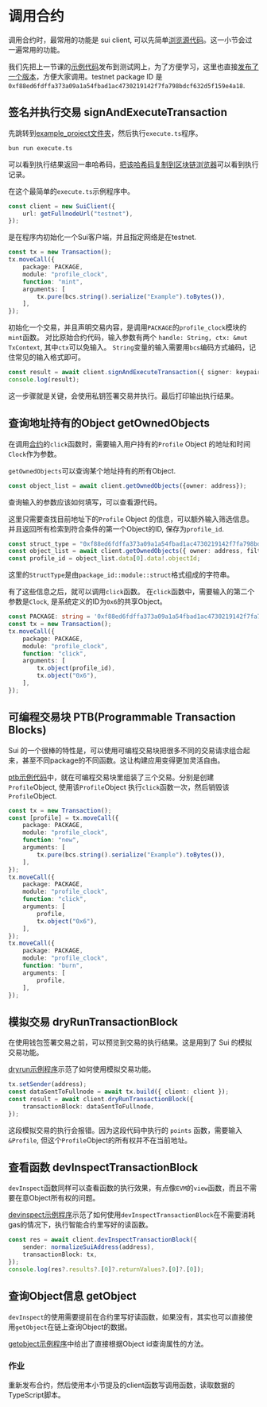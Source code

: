 # 调用合约

调用合约时，最常用的功能是 sui client, 可以先简单[浏览源代码](https://github.com/MystenLabs/ts-sdks/blob/main/packages/typescript/src/client/client.ts)。这一小节会过一遍常用的功能。

我们先把上一节课的[示例代码](../../unit-1/example_projects/profile_clock/sources/profile_clock.move)发布到测试网上，为了方便学习，这里也直接[发布了一个版本](https://explorer.polymedia.app/object/0xf88ed6fdffa373a09a1a54fbad1ac4730219142f7fa798bdcf632d5f159e4a18?network=testnet)，方便大家调用。testnet package ID 是 `0xf88ed6fdffa373a09a1a54fbad1ac4730219142f7fa798bdcf632d5f159e4a18`.

## 签名并执行交易 signAndExecuteTransaction

先跳转到[example_project文件夹](../example_projects/)，然后执行`execute.ts`程序。
```bash
bun run execute.ts
```
可以看到执行结果返回一串哈希码，[把该哈希码复制到区块链浏览器](https://explorer.polymedia.app/txblock/EajmE9pSVJvhD6XL4atJrjCgYTEfzMQSj91ArzD2Ea4Y?network=testnet)可以看到执行记录。

在这个最简单的`execute.ts`示例程序中。

```ts
const client = new SuiClient({
    url: getFullnodeUrl("testnet"),
});
```

是在程序内初始化一个Sui客户端，并且指定网络是在testnet.

```ts
const tx = new Transaction();
tx.moveCall({
    package: PACKAGE,
    module: "profile_clock",
    function: "mint",
    arguments: [
        tx.pure(bcs.string().serialize("Example").toBytes()),
    ],
});
```
初始化一个交易，并且声明交易内容，是调用`PACKAGE`的`profile_clock`模块的`mint`函数。
对比原始合约代码，输入参数有两个 `handle: String, ctx: &mut TxContext`, 其中`ctx`可以免输入。
`String`变量的输入需要用`bcs`编码方式编码，记住常见的输入格式即可。

```ts
const result = await client.signAndExecuteTransaction({ signer: keypair, transaction: tx });
console.log(result);
```
这一步骤就是关键，会使用私钥签署交易并执行。最后打印输出执行结果。

## 查询地址持有的Object getOwnedObjects

在调用[合约](../../unit-1/example_projects/profile_clock/sources/profile_clock.move)的`click`函数时，需要输入用户持有的`Profile` Object 的地址和时间`Clock`作为参数。

`getOwnedObjects`可以查询某个地址持有的所有Object.
```ts
const object_list = await client.getOwnedObjects({owner: address});
```
查询输入的参数应该如何填写，可以查看源代码。

这里只需要查找目前地址下的`Profile` Object 的信息，可以额外输入筛选信息。并且返回所有检索到符合条件的第一个Object的ID, 保存为`profile_id`.

```ts
const struct_type = "0xf88ed6fdffa373a09a1a54fbad1ac4730219142f7fa798bdcf632d5f159e4a18::profile_clock::Profile";
const object_list = await client.getOwnedObjects({ owner: address, filter: { StructType: struct_type } });
const profile_id = object_list.data[0].data!.objectId;
```
这里的`StructType`是由`package_id::module::struct`格式组成的字符串。

有了这些信息之后，就可以调用`click`函数。
在`click`函数中，需要输入的第二个参数是`Clock`, 是系统定义的ID为`0x6`的共享Object。
```ts
const PACKAGE: string = '0xf88ed6fdffa373a09a1a54fbad1ac4730219142f7fa798bdcf632d5f159e4a18';
const tx = new Transaction();
tx.moveCall({
    package: PACKAGE,
    module: "profile_clock",
    function: "click",
    arguments: [
        tx.object(profile_id),
        tx.object("0x6"),
    ],
});
```

## 可编程交易块 PTB(Programmable Transaction Blocks)

Sui 的一个很棒的特性是，可以使用可编程交易块把很多不同的交易请求组合起来，甚至不同package的不同函数。这让构建应用变得更加灵活自由。

[ptb示例代码](../example_projects/ptb.ts)中，就在可编程交易块里组装了三个交易。分别是创建`Profile`Object, 使用该`Profile`Object 执行`click`函数一次，然后销毁该`Profile`Object.

```ts
const tx = new Transaction();
const [profile] = tx.moveCall({
    package: PACKAGE,
    module: "profile_clock",
    function: "new",
    arguments: [
        tx.pure(bcs.string().serialize("Example").toBytes()),
    ],
});
tx.moveCall({
    package: PACKAGE,
    module: "profile_clock",
    function: "click",
    arguments: [
        profile,
        tx.object("0x6"),
    ],
});
tx.moveCall({
    package: PACKAGE,
    module: "profile_clock",
    function: "burn",
    arguments: [
        profile,
    ],
});
```

## 模拟交易 dryRunTransactionBlock

在使用钱包签署交易之前，可以预览到交易的执行结果。这是用到了 Sui 的模拟交易功能。

[dryrun示例程序](../example_projects/dryrun.ts)示范了如何使用模拟交易功能。

```ts
tx.setSender(address);
const dataSentToFullnode = await tx.build({ client: client });
const result = await client.dryRunTransactionBlock({
    transactionBlock: dataSentToFullnode,
});
```
这段模拟交易的执行会报错。因为这段代码中执行的 `points` 函数，需要输入`&Profile`, 但这个`Profile`Object的所有权并不在当前地址。

## 查看函数 devInspectTransactionBlock

`devInspect`函数同样可以查看函数的执行效果，有点像`EVM`的`view`函数，而且不需要在意Object所有权的问题。

[devinspect示例程序](../example_projects/devinspect.ts)示范了如何使用`devInspectTransactionBlock`在不需要消耗gas的情况下，执行智能合约里写好的读函数。

```ts
const res = await client.devInspectTransactionBlock({
    sender: normalizeSuiAddress(address),
    transactionBlock: tx,
});
console.log(res?.results?.[0]?.returnValues?.[0]?.[0]);
```

## 查询Object信息 getObject

`devInspect`的使用需要提前在合约里写好读函数，如果没有，其实也可以直接使用`getObject`在链上查询Object的数据。

[getobject示例程序](../example_projects/getobject.ts)中给出了直接根据Object id查询属性的方法。

### 作业
重新发布合约，然后使用本小节提及的client函数写调用函数，读取数据的TypeScript脚本。
